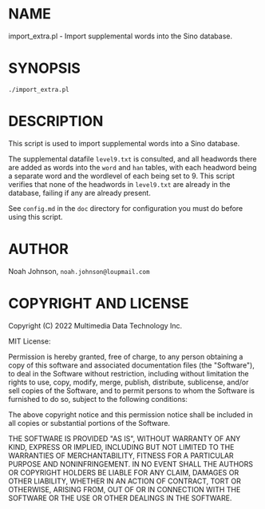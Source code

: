 # NAME

import\_extra.pl - Import supplemental words into the Sino database.

# SYNOPSIS

    ./import_extra.pl

# DESCRIPTION

This script is used to import supplemental words into a Sino database.

The supplemental datafile `level9.txt` is consulted, and all headwords
there are added as words into the `word` and `han` tables, with each
headword being a separate word and the wordlevel of each being set to 9.
This script verifies that none of the headwords in `level9.txt` are
already in the database, failing if any are already present.

See `config.md` in the `doc` directory for configuration you must do
before using this script.

# AUTHOR

Noah Johnson, `noah.johnson@loupmail.com`

# COPYRIGHT AND LICENSE

Copyright (C) 2022 Multimedia Data Technology Inc.

MIT License:

Permission is hereby granted, free of charge, to any person obtaining a
copy of this software and associated documentation files
(the "Software"), to deal in the Software without restriction, including
without limitation the rights to use, copy, modify, merge, publish,
distribute, sublicense, and/or sell copies of the Software, and to
permit persons to whom the Software is furnished to do so, subject to
the following conditions:

The above copyright notice and this permission notice shall be included
in all copies or substantial portions of the Software.

THE SOFTWARE IS PROVIDED "AS IS", WITHOUT WARRANTY OF ANY KIND, EXPRESS
OR IMPLIED, INCLUDING BUT NOT LIMITED TO THE WARRANTIES OF
MERCHANTABILITY, FITNESS FOR A PARTICULAR PURPOSE AND NONINFRINGEMENT.
IN NO EVENT SHALL THE AUTHORS OR COPYRIGHT HOLDERS BE LIABLE FOR ANY
CLAIM, DAMAGES OR OTHER LIABILITY, WHETHER IN AN ACTION OF CONTRACT,
TORT OR OTHERWISE, ARISING FROM, OUT OF OR IN CONNECTION WITH THE
SOFTWARE OR THE USE OR OTHER DEALINGS IN THE SOFTWARE.
